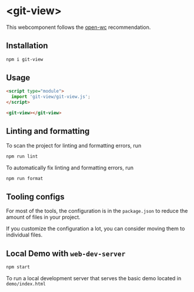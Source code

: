 # \<git-view>

This webcomponent follows the [open-wc](https://github.com/open-wc/open-wc) recommendation.

## Installation

```bash
npm i git-view
```

## Usage

```html
<script type="module">
  import 'git-view/git-view.js';
</script>

<git-view></git-view>
```

## Linting and formatting

To scan the project for linting and formatting errors, run

```bash
npm run lint
```

To automatically fix linting and formatting errors, run

```bash
npm run format
```


## Tooling configs

For most of the tools, the configuration is in the `package.json` to reduce the amount of files in your project.

If you customize the configuration a lot, you can consider moving them to individual files.

## Local Demo with `web-dev-server`

```bash
npm start
```

To run a local development server that serves the basic demo located in `demo/index.html`
